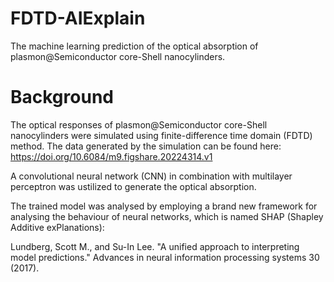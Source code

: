 # FDTD-AIExplain

The machine learning prediction of the optical absorption of plasmon@Semiconductor core-Shell nanocylinders.


# Background

The optical responses of plasmon@Semiconductor core-Shell nanocylinders were simulated using finite-difference time domain (FDTD) method. The data generated by the simulation can be found here: 
https://doi.org/10.6084/m9.figshare.20224314.v1

A convolutional neural network (CNN) in combination with multilayer perceptron was ustilized to generate the optical absorption.

The trained model was analysed by employing a brand new framework for analysing the behaviour of neural networks, which is named SHAP (Shapley Additive exPlanations):

Lundberg, Scott M., and Su-In Lee. "A unified approach to interpreting model predictions." Advances in neural information processing systems 30 (2017).
